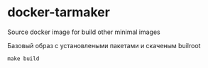 docker-tarmaker
===============

Source docker image for build other minimal images

Базовый образ с установлеными пакетами и скаченым builroot
```
make build
```

